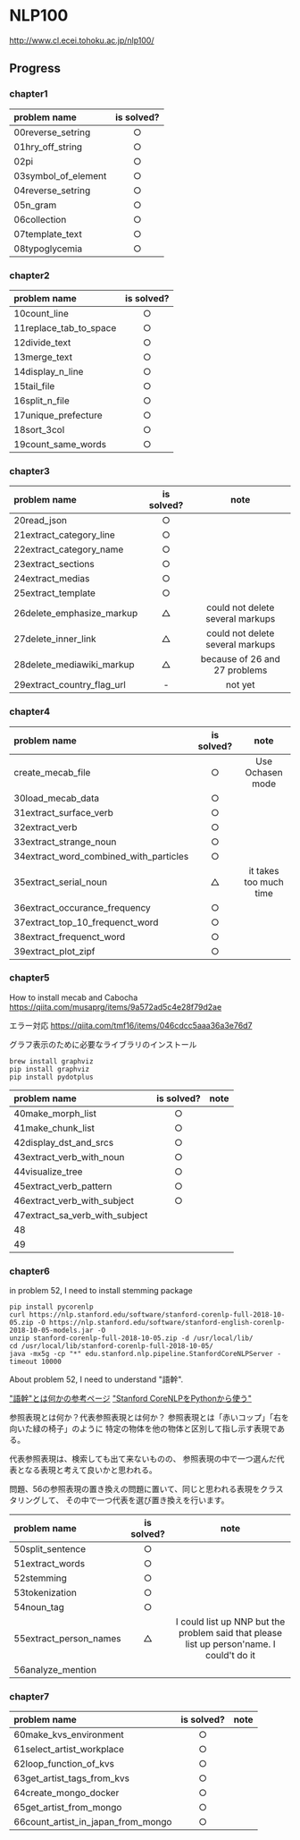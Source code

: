 # NLP100
http://www.cl.ecei.tohoku.ac.jp/nlp100/

## Progress
### chapter1
|problem name|is solved?|
|:-----------|:------------:|
|00reverse_setring|○|
|01hry_off_string|○|
|02pi|○|
|03symbol_of_element|○|
|04reverse_setring|○|
|05n_gram|○|
|06collection|○|
|07template_text|○|
|08typoglycemia|○|

### chapter2
|problem name|is solved?|
|:-----------|:------------:|
|10count_line|○|
|11replace_tab_to_space|○|
|12divide_text|○|
|13merge_text|○|
|14display_n_line|○|
|15tail_file|○|
|16split_n_file|○|
|17unique_prefecture|○|
|18sort_3col|○|
|19count_same_words|○|

### chapter3
|problem name|is solved?|note|
|:-----------|:------------:|:------------:|
|20read_json|○||
|21extract_category_line|○||
|22extract_category_name|○||
|23extract_sections|○||
|24extract_medias|○||
|25extract_template|○||
|26delete_emphasize_markup|△|could not delete several markups|
|27delete_inner_link|△|could not delete several markups|
|28delete_mediawiki_markup|△|because of 26 and 27 problems|
|29extract_country_flag_url|-|not yet|

### chapter4
|problem name|is solved?|note|
|:-----------|:------------:|:------------:|
|create_mecab_file|○|Use Ochasen mode|
|30load_mecab_data|○||
|31extract_surface_verb|○||
|32extract_verb|○||
|33extract_strange_noun|○||
|34extract_word_combined_with_particles|○||
|35extract_serial_noun|△|it takes too much time|
|36extract_occurance_frequency|○||
|37extract_top_10_frequenct_word|○||
|38extract_frequenct_word|○||
|39extract_plot_zipf|○||

### chapter5
How to install mecab and Cabocha
https://qiita.com/musaprg/items/9a572ad5c4e28f79d2ae

エラー対応
https://qiita.com/tmf16/items/046cdcc5aaa36a3e76d7

グラフ表示のために必要なライブラリのインストール

    brew install graphviz
    pip install graphviz
    pip install pydotplus

|problem name|is solved?|note|
|:-----------|:------------:|:------------:|
|40make_morph_list|○||
|41make_chunk_list|○||
|42display_dst_and_srcs|○||
|43extract_verb_with_noun|○||
|44visualize_tree|○||
|45extract_verb_pattern|○||
|46extract_verb_with_subject|○||
|47extract_sa_verb_with_subject|||
|48|||
|49|||

### chapter6
in problem 52, I need to install stemming package

    pip install pycorenlp
    curl https://nlp.stanford.edu/software/stanford-corenlp-full-2018-10-05.zip -O https://nlp.stanford.edu/software/stanford-english-corenlp-2018-10-05-models.jar -O
    unzip stanford-corenlp-full-2018-10-05.zip -d /usr/local/lib/
    cd /usr/local/lib/stanford-corenlp-full-2018-10-05/
    java -mx5g -cp "*" edu.stanford.nlp.pipeline.StanfordCoreNLPServer -timeout 10000
    


About problem 52, I need to understand "語幹".

["語幹"とは何かの参考ページ](https://english.chicken168.com/gokan/)
["Stanford CoreNLPをPythonから使う"](https://qiita.com/yubessy/items/1869ac2c66f4e76cd6c5)

参照表現とは何か？代表参照表現とは何か？
参照表現とは「赤いコップ」「右を向いた緑の椅子」のように
特定の物体を他の物体と区別して指し示す表現である。

代表参照表現は、検索しても出て来ないものの、
参照表現の中で一つ選んだ代表となる表現と考えて良いかと思われる。

問題、56の参照表現の置き換えの問題に置いて、同じと思われる表現をクラスタリングして、
その中で一つ代表を選び置き換えを行います。


|problem name|is solved?|note|
|:-----------|:------------:|:------------:|
|50split_sentence|○||
|51extract_words|○||
|52stemming|○||
|53tokenization|○||
|54noun_tag|○||
|55extract_person_names|△|I could list up NNP but the problem said that please list up person'name. I could't do it|
|56analyze_mention|||

### chapter7
|problem name|is solved?|note|
|:-----------|:------------:|:------------:|
|60make_kvs_environment|○||
|61select_artist_workplace|○||
|62loop_function_of_kvs|○||
|63get_artist_tags_from_kvs|○||
|64create_mongo_docker|○||
|65get_artist_from_mongo|○||
|66count_artist_in_japan_from_mongo|○||
